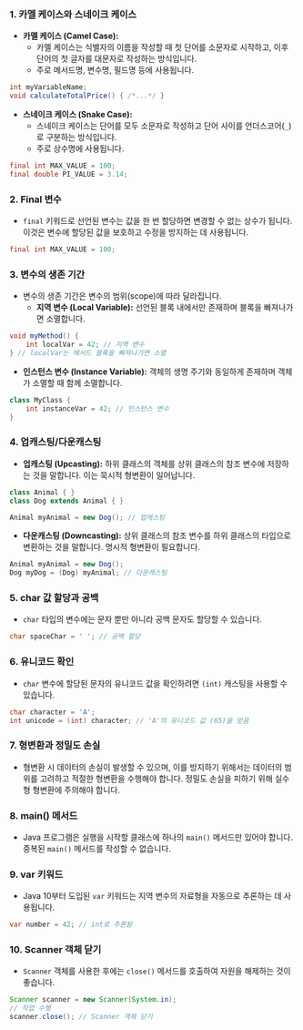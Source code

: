 ### 1. 카멜 케이스와 스네이크 케이스

- **카멜 케이스 (Camel Case):**
  - 카멜 케이스는 식별자의 이름을 작성할 때 첫 단어를 소문자로 시작하고, 이후 단어의 첫 글자를 대문자로 작성하는 방식입니다.
  - 주로 메서드명, 변수명, 필드명 등에 사용됩니다.

```java
int myVariableName;
void calculateTotalPrice() { /*...*/ }
```

- **스네이크 케이스 (Snake Case):**
  - 스네이크 케이스는 단어를 모두 소문자로 작성하고 단어 사이를 언더스코어(`_`)로 구분하는 방식입니다.
  - 주로 상수명에 사용됩니다.

```java
final int MAX_VALUE = 100;
final double PI_VALUE = 3.14;
```

### 2. Final 변수

- `final` 키워드로 선언된 변수는 값을 한 번 할당하면 변경할 수 없는 상수가 됩니다. 이것은 변수에 할당된 값을 보호하고 수정을 방지하는 데 사용됩니다.

```java
final int MAX_VALUE = 100;
```

### 3. 변수의 생존 기간

- 변수의 생존 기간은 변수의 범위(scope)에 따라 달라집니다.
  - **지역 변수 (Local Variable):** 선언된 블록 내에서만 존재하며 블록을 빠져나가면 소멸합니다.

```java
void myMethod() {
    int localVar = 42; // 지역 변수
} // localVar는 메서드 블록을 빠져나가면 소멸
```

- **인스턴스 변수 (Instance Variable):** 객체의 생명 주기와 동일하게 존재하며 객체가 소멸할 때 함께 소멸합니다.

```java
class MyClass {
    int instanceVar = 42; // 인스턴스 변수
}
```

### 4. 업캐스팅/다운캐스팅

- **업캐스팅 (Upcasting):** 하위 클래스의 객체를 상위 클래스의 참조 변수에 저장하는 것을 말합니다. 이는 묵시적 형변환이 일어납니다.

```java
class Animal { }
class Dog extends Animal { }

Animal myAnimal = new Dog(); // 업캐스팅
```

- **다운캐스팅 (Downcasting):** 상위 클래스의 참조 변수를 하위 클래스의 타입으로 변환하는 것을 말합니다. 명시적 형변환이 필요합니다.

```java
Animal myAnimal = new Dog();
Dog myDog = (Dog) myAnimal; // 다운캐스팅
```

### 5. char 값 할당과 공백

- `char` 타입의 변수에는 문자 뿐만 아니라 공백 문자도 할당할 수 있습니다.

```java
char spaceChar = ' '; // 공백 할당
```

### 6. 유니코드 확인

- `char` 변수에 할당된 문자의 유니코드 값을 확인하려면 `(int)` 캐스팅을 사용할 수 있습니다.

```java
char character = 'A';
int unicode = (int) character; // 'A'의 유니코드 값 (65)을 얻음
```

### 7. 형변환과 정밀도 손실

- 형변환 시 데이터의 손실이 발생할 수 있으며, 이를 방지하기 위해서는 데이터의 범위를 고려하고 적절한 형변환을 수행해야 합니다. 정밀도 손실을 피하기 위해 실수형 형변환에 주의해야 합니다.

### 8. main() 메서드

- Java 프로그램은 실행을 시작할 클래스에 하나의 `main()` 메서드만 있어야 합니다. 중복된 `main()` 메서드를 작성할 수 없습니다.

### 9. var 키워드

- Java 10부터 도입된 `var` 키워드는 지역 변수의 자료형을 자동으로 추론하는 데 사용됩니다.

```java
var number = 42; // int로 추론됨
```

### 10. Scanner 객체 닫기

- `Scanner` 객체를 사용한 후에는 `close()` 메서드를 호출하여 자원을 해제하는 것이 좋습니다.

```java
Scanner scanner = new Scanner(System.in);
// 작업 수행
scanner.close(); // Scanner 객체 닫기
```
